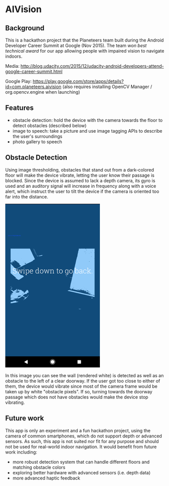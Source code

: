 # AIVision

## Background

This is a hackathon project that the Planeteers team built during the Android Developer Career Summit at Google (Nov 2015). The team *won best technical award* for our app allowing people with impaired vision to navigate indoors.

Media: http://blog.udacity.com/2015/12/udacity-android-developers-attend-google-career-summit.html

Google Play: https://play.google.com/store/apps/details?id=com.planeteers.aivision
(also requires installing OpenCV Manager / org.opencv.engine when launching)

## Features

* obstacle detection: hold the device with the camera towards the floor to detect obstacles (described below)
* image to speech: take a picture and use image tagging APIs to describe the user's surroundings
* photo gallery to speech

## Obstacle Detection

Using image thresholding, obstacles that stand out from a dark-colored floor will make the device vibrate, letting the user know their passage is blocked. Since the device is assumed to lack a depth camera, its gyro is used and an auditory signal will increase in frequency along with a voice alert, which instruct the user to tilt the device if the camera is oriented too far into the distance.

<img src="obstacle_detection.png" width="300" alt="Screenshot for Obstacle Detection feature"/>

In this image you can see the wall (rendered white) is detected as well as an obstacle to the left of a clear doorway. If the user got too close to either of them, the device would vibrate since most of the camera frame would be taken up by white "obstacle pixels". If so, turning towards the doorway passage which does not have obstacles would make the device stop vibrating.

## Future work

This app is only an experiment and a fun hackathon project, using the camera of common smartphones, which do not support depth or advanced sensors. As such, this app is not suited nor fit for any purpose and should not be used for real-world indoor navigation. It would benefit from future work including:

* more robust detection system that can handle different floors and matching obstacle colors
* exploring better hardware with advanced sensors (i.e. depth data)
* more advanced haptic feedback
